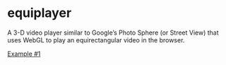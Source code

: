 equiplayer
==========

A 3-D video player similar to Google’s Photo Sphere (or Street View) that uses WebGL to play an equirectangular video in the browser.

<a href="http://brianhgt.github.io/equiplayer/equiplayer.html">Example #1</a>
